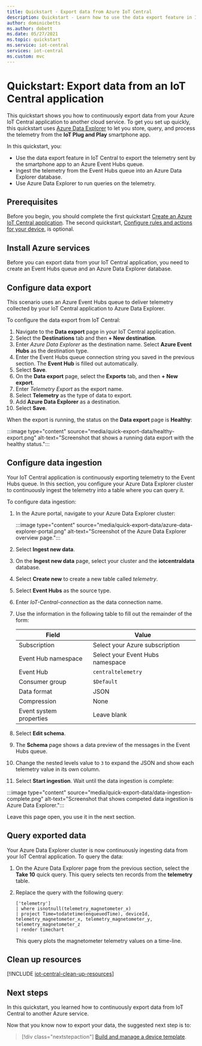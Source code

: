 ```yaml
---
title: Quickstart - Export data from Azure IoT Central
description: Quickstart - Learn how to use the data export feature in IoT Central to integrate with other cloud services.
author: dominicbetts
ms.author: dobett
ms.date: 05/27/2021
ms.topic: quickstart
ms.service: iot-central
services: iot-central
ms.custom: mvc
---
```


# Quickstart: Export data from an IoT Central application

This quickstart shows you how to continuously export data from your Azure IoT Central application to another cloud service. To get you set up quickly, this quickstart uses [Azure Data Explorer](../../data-explorer/data-explorer-overview.md) to let you store, query, and process the telemetry from the **IoT Plug and Play** smartphone app.

In this quickstart, you:

- Use the data export feature in IoT Central to export the telemetry sent by the smartphone app to an Azure Event Hubs queue.
- Ingest the telemetry from the Event Hubs queue into an Azure Data Explorer database.
- Use Azure Data Explorer to run queries on the telemetry.

## Prerequisites

Before you begin, you should complete the first quickstart [Create an Azure IoT Central application](./quick-deploy-iot-central.md). The second quickstart, [Configure rules and actions for your device](quick-configure-rules.md), is optional.

## Install Azure services

Before you can export data from your IoT Central application, you need to create an Event Hubs queue and an Azure Data Explorer database.

<!-- To Do: Add link to an ARM template that create the ADE cluster and EH queue. Deployment takes approx 10 minutes :( -->
<!-- To Do: Make a note of the connection string that the ARM template outputs.  -->

## Configure data export

This scenario uses an Azure Event Hubs queue to deliver telemetry collected by your IoT Central application to Azure Data Explorer.

To configure the data export from IoT Central:

1. Navigate to the **Data export** page in your IoT Central application.
1. Select the **Destinations** tab and then **+ New destination**.
1. Enter *Azure Data Explorer* as the destination name. Select **Azure Event Hubs** as the destination type.
1. Enter the Event Hubs queue connection string you saved in the previous section. The **Event Hub** is filled out automatically.
1. Select **Save**.
1. On the **Data export** page, select the **Exports** tab, and then **+ New export**.
1. Enter *Telemetry Export* as the export name.
1. Select **Telemetry** as the type of data to export.
1. Add **Azure Data Explorer** as a destination.
1. Select **Save**.

When the export is running, the status on the **Data export** page is **Healthy**:

:::image type="content" source="media/quick-export-data/healthy-export.png" alt-text="Screenshot that shows a running data export with the healthy status.":::

## Configure data ingestion

Your IoT Central application is continuously exporting telemetry to the Event Hubs queue. In this section, you configure your Azure Data Explorer cluster to continuously ingest the telemetry into a table where you can query it.

To configure data ingestion:

1. In the Azure portal, navigate to your Azure Data Explorer cluster:

    :::image type="content" source="media/quick-export-data/azure-data-explorer-portal.png" alt-text="Screenshot of the Azure Data Explorer overview page.":::

1. Select **Ingest new data**.
1. On the **Ingest new data** page, select your cluster and the **iotcentraldata** database.
1. Select **Create new** to create a new table called *telemetry*.
1. Select **Event Hubs** as the source type.
1. Enter *IoT-Central-connection* as the data connection name.
1. Use the information in the following table to fill out the remainder of the form:

    | Field                   | Value                            |
    |-------------------------|----------------------------------|
    | Subscription            | Select your Azure subscription   |
    | Event Hub namespace     | Select your Event Hubs namespace |
    | Event Hub               | `centraltelemetry`               |
    | Consumer group          | `$Default`                       |
    | Data format             | JSON                             |
    | Compression             | None                             |
    | Event system properties | Leave blank                      |

1. Select **Edit schema**.
1. The **Schema** page shows a data preview of the messages in the Event Hubs queue.
1. Change the nested levels value to `3` to expand the JSON and show each telemetry value in its own column.
1. Select **Start ingestion**. Wait until the data ingestion is complete:

:::image type="content" source="media/quick-export-data/data-ingestion-complete.png" alt-text="Screenshot that shows competed data ingestion is Azure Data Explorer.":::

Leave this page open, you use it in the next section.

## Query exported data

Your Azure Data Explorer cluster is now continuously ingesting data from your IoT Central application. To query the data:

1. On the Azure Data Explorer page from the previous section, select the **Take 10** quick query. This query selects ten records from the **telemetry** table.
1. Replace the query with the following query:

    ```kusto
    ['telemetry'] 
    | where isnotnull(telemetry_magnetometer_x)
    | project Time=todatetime(enqueuedTime), deviceId, telemetry_magnetometer_x, telemetry_magnetometer_y, telemetry_magnetometer_z
    | render timechart 
    ```

    This query plots the magnetometer telemetry values on a time-line.

## Clean up resources

[!INCLUDE [iot-central-clean-up-resources](../../../includes/iot-central-clean-up-resources.md)]

## Next steps

In this quickstart, you learned how to continuously export data from IoT Central to another Azure service.

Now that you know now to export your data, the suggested next step is to:

> [!div class="nextstepaction"]
> [Build and manage a device template](howto-set-up-template.md).
